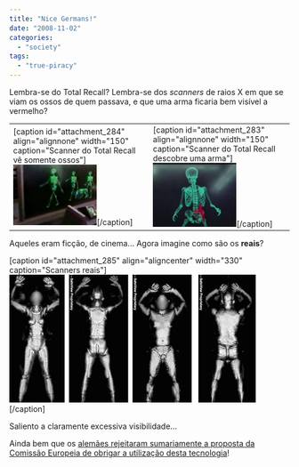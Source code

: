 ```yaml
---
title: "Nice Germans!"
date: "2008-11-02"
categories: 
  - "society"
tags: 
  - "true-piracy"
---
```


Lembra-se do Total Recall? Lembra-se dos _scanners_ de raios X em que se viam os ossos de quem passava, e que uma arma ficaria bem visível a vermelho?

<table border="0" align="center"><tbody><tr><td><div></div>[caption id="attachment_284" align="alignnone" width="150" caption="Scanner do Total Recall vê somente ossos"]<a href="http://blog.1407.org/wp-content/uploads/2008/11/total-recall-xray-scene.jpg"><img class="size-thumbnail wp-image-284" title="Scanner do Total Recall vê somente ossos" src="images/total-recall-xray-scene.jpg" alt="Scanner do Total Recall vê somente ossos" width="150" height="109"></a>[/caption]</td><td><div></div>[caption id="attachment_283" align="alignnone" width="150" caption="Scanner do Total Recall descobre uma arma"]<a href="http://blog.1407.org/wp-content/uploads/2008/11/tsascreeners.jpg"><img class="size-thumbnail wp-image-283" title="Scanner do Total Recall descobre uma arma" src="images/tsascreeners.jpg" alt="Scanner do Total Recall descobre uma arma" width="150" height="115"></a>[/caption]</td></tr></tbody></table>

Aqueles eram ficção, de cinema... Agora imagine como são os **reais**?

\[caption id="attachment\_285" align="aligncenter" width="330" caption="Scanners reais"\][![Scanners reais](images/15107.jpg "Scanners reais")](http://www.thelocal.de/15107/20081024/)\[/caption\]

Saliento a claramente excessiva visibilidade...

Ainda bem que os [alemães rejeitaram sumariamente a proposta da Comissão Europeia de obrigar a utilização desta tecnologia](http://www.thelocal.de/15107/20081024/)!
